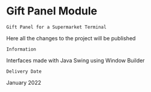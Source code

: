 # Gift Panel Module

	Gift Panel for a Supermarket Terminal
Here all the changes to the project will be published

	Information
Interfaces made with Java Swing using Window Builder

	Delivery Date
January 2022
  
  
